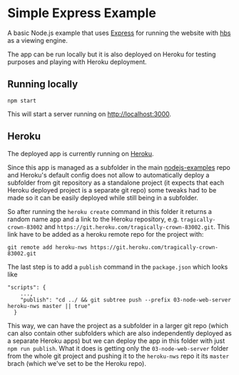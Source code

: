 # Simple Express Example

A basic Node.js example that uses [Express](http://expressjs.com/) for running the website with [hbs](https://github.com/wycats/handlebars.js) as a viewing engine.

The app can be run locally but it is also deployed on Heroku for testing purposes and playing with Heroku deployment.

## Running locally
```
npm start
```

This will start a server running on [http://localhost:3000](http://localhost:3000).

## Heroku

The deployed app is currently running on [Heroku](https://tragically-crown-83002.herokuapp.com/).

Since this app is managed as a subfolder in the main [nodejs-examples](https://github.com/ishristov/nodejs-examples) repo and Heroku's default config does not allow to automatically deploy a subfolder from git repository as a standalone project (it expects that each Heroku deployed project is a separate git repo) some tweaks had to be made so it can be easily deployed while still being in a subfolder.

So after running the `heroku create` command in this folder it returns a random name app and a link to the Heroku repository, e.g. `tragically-crown-83002` and `https://git.heroku.com/tragically-crown-83002.git`.
This link have to be added as a heroku remote repo for the project with:
```
git remote add heroku-nws https://git.heroku.com/tragically-crown-83002.git
```
The last step is to add a `publish` command in the `package.json` which looks like
```
"scripts": {
    ...,
    "publish": "cd ../ && git subtree push --prefix 03-node-web-server heroku-nws master || true"
  }
```

This way, we can have the project as a subfolder in a larger git repo (which can also contain other subfolders which are also independently deployed as a separate Heroku apps) but we can deploy the app in this folder with just `npm run publish`. What it does is getting only the `03-node-web-server` folder from the whole git project and pushing it to the `heroku-nws` repo it its `master` brach (which we've set to be the Heroku repo).